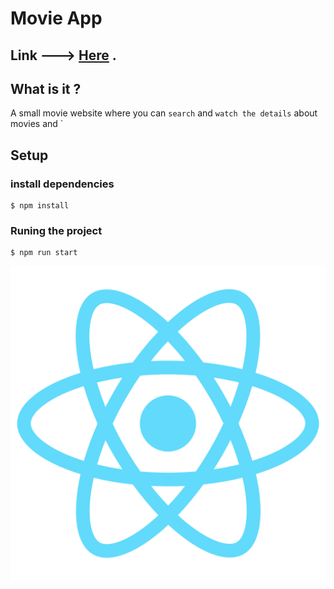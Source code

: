 # Movie App

## Link ---> [Here](https://basssam.me/) .

## What is it ?

A small movie website where you can `search` and `watch the details` about movies and `


## Setup

### install dependencies

    $ npm install

### Runing the project

    $ npm run start
![alt text](https://github.com/Bassaamm/MovieApp/blob/main/public/logo512.png)
